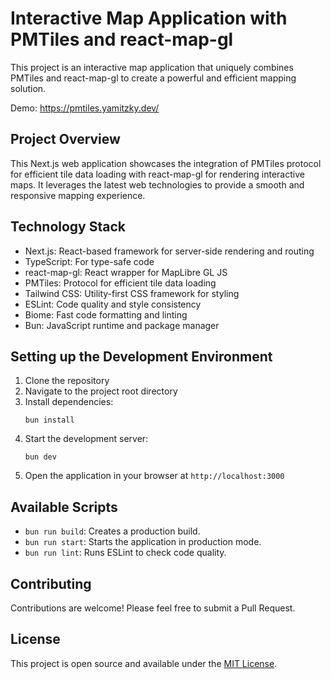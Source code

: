 # Interactive Map Application with PMTiles and react-map-gl

This project is an interactive map application that uniquely combines PMTiles and react-map-gl to create a powerful and efficient mapping solution.

Demo: https://pmtiles.yamitzky.dev/

## Project Overview

This Next.js web application showcases the integration of PMTiles protocol for efficient tile data loading with react-map-gl for rendering interactive maps. It leverages the latest web technologies to provide a smooth and responsive mapping experience.

## Technology Stack

- Next.js: React-based framework for server-side rendering and routing
- TypeScript: For type-safe code
- react-map-gl: React wrapper for MapLibre GL JS
- PMTiles: Protocol for efficient tile data loading
- Tailwind CSS: Utility-first CSS framework for styling
- ESLint: Code quality and style consistency
- Biome: Fast code formatting and linting
- Bun: JavaScript runtime and package manager

## Setting up the Development Environment

1. Clone the repository
2. Navigate to the project root directory
3. Install dependencies:
   ```
   bun install
   ```
4. Start the development server:
   ```
   bun dev
   ```
5. Open the application in your browser at `http://localhost:3000`

## Available Scripts

- `bun run build`: Creates a production build.
- `bun run start`: Starts the application in production mode.
- `bun run lint`: Runs ESLint to check code quality.

## Contributing

Contributions are welcome! Please feel free to submit a Pull Request.

## License

This project is open source and available under the [MIT License](LICENSE).
